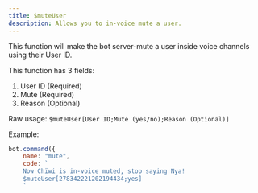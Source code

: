 ```yaml
---
title: $muteUser
description: Allows you to in-voice mute a user.
---
```


This function will make the bot server-mute a user inside voice channels using their User ID.

This function has 3 fields:

1. User ID \(Required\)
2. Mute \(Required\)
3. Reason \(Optional\)

Raw usage: `$muteUser[User ID;Mute (yes/no);Reason (Optional)]`

Example:

```javascript
bot.command({
    name: "mute",
    code: `
    Now Chïwi is in-voice muted, stop saying Nya!
    $muteUser[278342221202194434;yes]
    `
```

